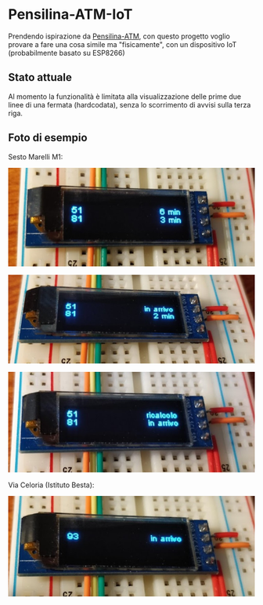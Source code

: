 # Pensilina-ATM-IoT

Prendendo ispirazione da [Pensilina-ATM](https://github.com/kristian-keller/Pensilina-ATM), con questo progetto voglio provare a fare una cosa simile ma "fisicamente", con un dispositivo IoT (probabilmente basato su ESP8266)

## Stato attuale

Al momento la funzionalità è limitata alla visualizzazione delle prime due linee di una fermata (hardcodata), senza lo scorrimento di avvisi sulla terza riga.

## Foto di esempio

Sesto Marelli M1:

![Sesto_Marelli_M1_1.jpg](img/Sesto_Marelli_M1_1.jpg)

![Sesto_Marelli_M1_2.jpg](img/Sesto_Marelli_M1_2.jpg)

![Sesto_Marelli_M1_3.jpg](img/Sesto_Marelli_M1_3.jpg)

Via Celoria (Istituto Besta):

![Via_Celora_Istituto_Besta.jpg](img/Via_Celora_Istituto_Besta.jpg)
